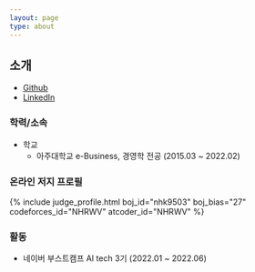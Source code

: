 ```yaml
---
layout: page
type: about
---
```


## 소개

- [Github](https://github.com/NHRWV)
- [LinkedIn](https://www.linkedin.com/in/nhrwv/)


### 학력/소속
* 학교
  * 아주대학교 e-Business, 경영학 전공 (2015.03 ~ 2022.02) 
  
### 온라인 저지 프로필
{% include judge_profile.html boj_id="nhk9503" boj_bias="27" codeforces_id="NHRWV" atcoder_id="NHRWV" %}


### 활동
* 네이버 부스트캠프 AI tech 3기 (2022.01 ~ 2022.06)
